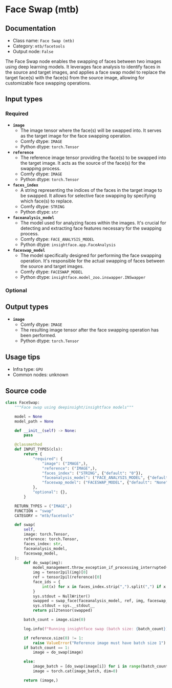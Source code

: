 # Face Swap (mtb)
## Documentation
- Class name: `Face Swap (mtb)`
- Category: `mtb/facetools`
- Output node: `False`

The Face Swap node enables the swapping of faces between two images using deep learning models. It leverages face analysis to identify faces in the source and target images, and applies a face swap model to replace the target face(s) with the face(s) from the source image, allowing for customizable face swapping operations.
## Input types
### Required
- **`image`**
    - The image tensor where the face(s) will be swapped into. It serves as the target image for the face swapping operation.
    - Comfy dtype: `IMAGE`
    - Python dtype: `torch.Tensor`
- **`reference`**
    - The reference image tensor providing the face(s) to be swapped into the target image. It acts as the source of the face(s) for the swapping process.
    - Comfy dtype: `IMAGE`
    - Python dtype: `torch.Tensor`
- **`faces_index`**
    - A string representing the indices of the faces in the target image to be swapped. It allows for selective face swapping by specifying which face(s) to replace.
    - Comfy dtype: `STRING`
    - Python dtype: `str`
- **`faceanalysis_model`**
    - The model used for analyzing faces within the images. It's crucial for detecting and extracting face features necessary for the swapping process.
    - Comfy dtype: `FACE_ANALYSIS_MODEL`
    - Python dtype: `insightface.app.FaceAnalysis`
- **`faceswap_model`**
    - The model specifically designed for performing the face swapping operation. It's responsible for the actual swapping of faces between the source and target images.
    - Comfy dtype: `FACESWAP_MODEL`
    - Python dtype: `insightface.model_zoo.inswapper.INSwapper`
### Optional
## Output types
- **`image`**
    - Comfy dtype: `IMAGE`
    - The resulting image tensor after the face swapping operation has been performed.
    - Python dtype: `torch.Tensor`
## Usage tips
- Infra type: `GPU`
- Common nodes: unknown


## Source code
```python
class FaceSwap:
    """Face swap using deepinsight/insightface models"""

    model = None
    model_path = None

    def __init__(self) -> None:
        pass

    @classmethod
    def INPUT_TYPES(cls):
        return {
            "required": {
                "image": ("IMAGE",),
                "reference": ("IMAGE",),
                "faces_index": ("STRING", {"default": "0"}),
                "faceanalysis_model": ("FACE_ANALYSIS_MODEL", {"default": "None"}),
                "faceswap_model": ("FACESWAP_MODEL", {"default": "None"}),
            },
            "optional": {},
        }

    RETURN_TYPES = ("IMAGE",)
    FUNCTION = "swap"
    CATEGORY = "mtb/facetools"

    def swap(
        self,
        image: torch.Tensor,
        reference: torch.Tensor,
        faces_index: str,
        faceanalysis_model,
        faceswap_model,
    ):
        def do_swap(img):
            model_management.throw_exception_if_processing_interrupted()
            img = tensor2pil(img)[0]
            ref = tensor2pil(reference)[0]
            face_ids = {
                int(x) for x in faces_index.strip(",").split(",") if x.isnumeric()
            }
            sys.stdout = NullWriter()
            swapped = swap_face(faceanalysis_model, ref, img, faceswap_model, face_ids)
            sys.stdout = sys.__stdout__
            return pil2tensor(swapped)

        batch_count = image.size(0)

        log.info(f"Running insightface swap (batch size: {batch_count})")

        if reference.size(0) != 1:
            raise ValueError("Reference image must have batch size 1")
        if batch_count == 1:
            image = do_swap(image)

        else:
            image_batch = [do_swap(image[i]) for i in range(batch_count)]
            image = torch.cat(image_batch, dim=0)

        return (image,)

```

